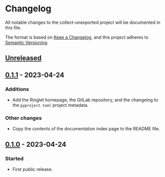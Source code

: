 <!--
SPDX-FileCopyrightText: Peter Pentchev <roam@ringlet.net>
SPDX-License-Identifier: BSD-2-Clause
-->

# Changelog

All notable changes to the collect-unexported project will be documented in this file.

The format is based on [Keep a Changelog](https://keepachangelog.com/en/1.0.0/),
and this project adheres to [Semantic Versioning](https://semver.org/spec/v2.0.0.html).

## [Unreleased]

## [0.1.1] - 2023-04-24

### Additions

- Add the Ringlet homepage, the GitLab repository, and the changelog to
  the `pyproject.toml` project metadata.

### Other changes

- Copy the contents of the documentation index page to the README file.

## [0.1.0] - 2023-04-24

### Started

- First public release.

[Unreleased]: https://gitlab.com/ppentchev/collect-unexported/-/compare/release%2F0.1.1...main
[0.1.1]: https://gitlab.com/ppentchev/collect-unexported/-/compare/release%2F0.1.0...release%2F0.1.1
[0.1.0]: https://gitlab.com/ppentchev/collect-unexported/-/tags/release%2F0.1.0
